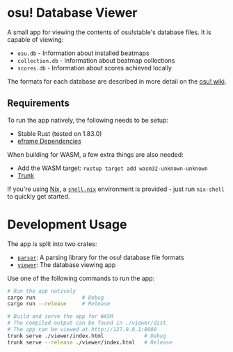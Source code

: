 # osu! Database Viewer

A small app for viewing the contents of osu!stable's database files. It is capable of viewing:

- `osu.db` - Information about installed beatmaps
- `collection.db` - Information about beatmap collections
- `scores.db` - Information about scores achieved locally

The formats for each database are described in more detail on the [osu! wiki](https://github.com/ppy/osu/wiki/Legacy-database-file-structure).

## Requirements

To run the app natively, the following needs to be setup:

- Stable Rust (tested on 1.83.0)
- [eframe Dependencies](https://github.com/emilk/eframe_template#testing-locally)

When building for WASM, a few extra things are also needed:

- Add the WASM target: `rustup target add wasm32-unknown-unknown`
- [Trunk](https://trunkrs.dev/)

If you're using [Nix](https://nixos.org/), a [`shell.nix`](./shell.nix) environment is provided - just run `nix-shell` to quickly get started.

# Development Usage

The app is split into two crates:

- [`parser`](./parser): A parsing library for the osu! database file formats
- [`viewer`](./viewer): The database viewing app

Use one of the following commands to run the app:

```bash
# Run the app natively
cargo run               # Debug
cargo run --release     # Release

# Build and serve the app for WASM
# The compiled output can be found in ./viewer/dist
# The app can be viewed at http://127.0.0.1:8080
trunk serve ./viewer/index.html             # Debug
trunk serve --release ./viewer/index.html   # Release
```
